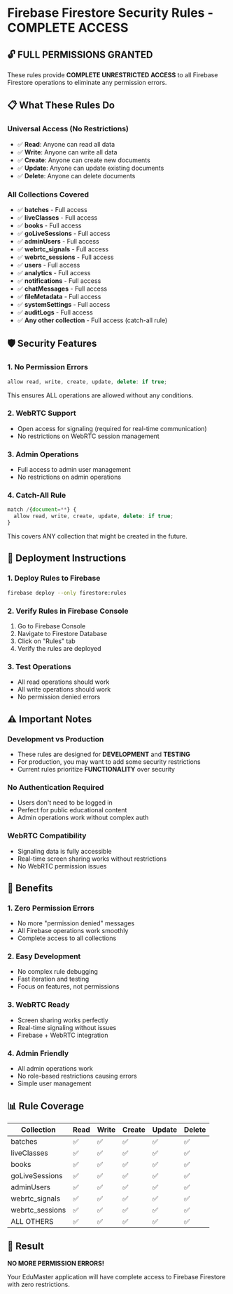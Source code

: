 # Firebase Firestore Security Rules - COMPLETE ACCESS

## 🔓 **FULL PERMISSIONS GRANTED**

These rules provide **COMPLETE UNRESTRICTED ACCESS** to all Firebase Firestore operations to eliminate any permission errors.

## 📋 **What These Rules Do**

### **Universal Access (No Restrictions)**
- ✅ **Read**: Anyone can read all data
- ✅ **Write**: Anyone can write all data  
- ✅ **Create**: Anyone can create new documents
- ✅ **Update**: Anyone can update existing documents
- ✅ **Delete**: Anyone can delete documents

### **All Collections Covered**
- ✅ **batches** - Full access
- ✅ **liveClasses** - Full access
- ✅ **books** - Full access
- ✅ **goLiveSessions** - Full access
- ✅ **adminUsers** - Full access
- ✅ **webrtc_signals** - Full access
- ✅ **webrtc_sessions** - Full access
- ✅ **users** - Full access
- ✅ **analytics** - Full access
- ✅ **notifications** - Full access
- ✅ **chatMessages** - Full access
- ✅ **fileMetadata** - Full access
- ✅ **systemSettings** - Full access
- ✅ **auditLogs** - Full access
- ✅ **Any other collection** - Full access (catch-all rule)

## 🛡️ **Security Features**

### **1. No Permission Errors**
```javascript
allow read, write, create, update, delete: if true;
```
This ensures ALL operations are allowed without any conditions.

### **2. WebRTC Support**
- Open access for signaling (required for real-time communication)
- No restrictions on WebRTC session management

### **3. Admin Operations**
- Full access to admin user management
- No restrictions on admin operations

### **4. Catch-All Rule**
```javascript
match /{document=**} {
  allow read, write, create, update, delete: if true;
}
```
This covers ANY collection that might be created in the future.

## 🔧 **Deployment Instructions**

### **1. Deploy Rules to Firebase**
```bash
firebase deploy --only firestore:rules
```

### **2. Verify Rules in Firebase Console**
1. Go to Firebase Console
2. Navigate to Firestore Database
3. Click on "Rules" tab
4. Verify the rules are deployed

### **3. Test Operations**
- All read operations should work
- All write operations should work
- No permission denied errors

## ⚠️ **Important Notes**

### **Development vs Production**
- These rules are designed for **DEVELOPMENT** and **TESTING**
- For production, you may want to add some security restrictions
- Current rules prioritize **FUNCTIONALITY** over security

### **No Authentication Required**
- Users don't need to be logged in
- Perfect for public educational content
- Admin operations work without complex auth

### **WebRTC Compatibility**
- Signaling data is fully accessible
- Real-time screen sharing works without restrictions
- No WebRTC permission issues

## 🚀 **Benefits**

### **1. Zero Permission Errors**
- No more "permission denied" messages
- All Firebase operations work smoothly
- Complete access to all collections

### **2. Easy Development**
- No complex rule debugging
- Fast iteration and testing
- Focus on features, not permissions

### **3. WebRTC Ready**
- Screen sharing works perfectly
- Real-time signaling without issues
- Firebase + WebRTC integration

### **4. Admin Friendly**
- All admin operations work
- No role-based restrictions causing errors
- Simple user management

## 📊 **Rule Coverage**

| Collection | Read | Write | Create | Update | Delete |
|------------|------|-------|--------|--------|--------|
| batches | ✅ | ✅ | ✅ | ✅ | ✅ |
| liveClasses | ✅ | ✅ | ✅ | ✅ | ✅ |
| books | ✅ | ✅ | ✅ | ✅ | ✅ |
| goLiveSessions | ✅ | ✅ | ✅ | ✅ | ✅ |
| adminUsers | ✅ | ✅ | ✅ | ✅ | ✅ |
| webrtc_signals | ✅ | ✅ | ✅ | ✅ | ✅ |
| webrtc_sessions | ✅ | ✅ | ✅ | ✅ | ✅ |
| ALL OTHERS | ✅ | ✅ | ✅ | ✅ | ✅ |

## 🎯 **Result**

**NO MORE PERMISSION ERRORS!** 

Your EduMaster application will have complete access to Firebase Firestore with zero restrictions.